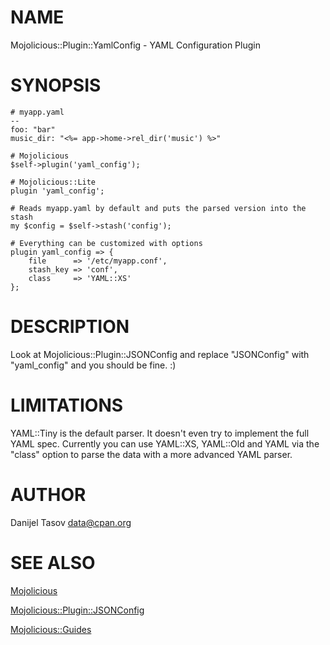 # NAME

Mojolicious::Plugin::YamlConfig - YAML Configuration Plugin

# SYNOPSIS

    # myapp.yaml
    --
    foo: "bar"
    music_dir: "<%= app->home->rel_dir('music') %>"

    # Mojolicious
    $self->plugin('yaml_config');

    # Mojolicious::Lite
    plugin 'yaml_config';

    # Reads myapp.yaml by default and puts the parsed version into the stash
    my $config = $self->stash('config');

    # Everything can be customized with options
    plugin yaml_config => {
        file      => '/etc/myapp.conf',
        stash_key => 'conf',
        class     => 'YAML::XS'
    };

# DESCRIPTION

Look at Mojolicious::Plugin::JSONConfig and replace "JSONConfig" with
"yaml_config" and you should be fine. :)

# LIMITATIONS

YAML::Tiny is the default parser. It doesn't even try to implement the
full YAML spec. Currently you can use YAML::XS, YAML::Old and YAML via
the "class" option to parse the data with a more advanced YAML parser.

# AUTHOR

Danijel Tasov <data@cpan.org>

# SEE ALSO

[Mojolicious](https://metacpan.org/pod/Mojolicious)

[Mojolicious::Plugin::JSONConfig](https://metacpan.org/pod/Mojolicious::Plugin::JSONConfig)

[Mojolicious::Guides](https://metacpan.org/pod/Mojolicious::Guides)


